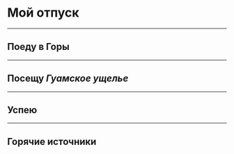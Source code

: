 # Мой отпуск

---
## Поеду в **Горы**

---
## Посещу **_Гуамское ущелье_**

---
## Успею

---
## Горячие источники
